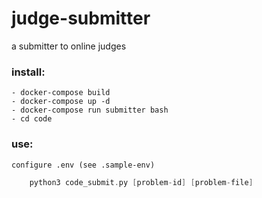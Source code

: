 # judge-submitter
a submitter to online judges

### install:

	- docker-compose build
	- docker-compose up -d
	- docker-compose run submitter bash
	- cd code

### use:

	configure .env (see .sample-env)
		
```cpp	
	python3 code_submit.py [problem-id] [problem-file]
```
